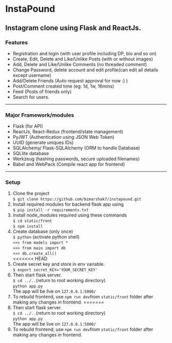 # InstaPound
## Instagram clone using Flask and ReactJs.
### Features 
* Registration and login (with user profile including DP, bio and so on)
* Create, Edit, Delete and Like/Unlike Posts (with or without images)
* Add, Delete and Like/Unlike Comments (no threaded comment)
* Change Password, delete account and edit profile(can edit all details except username)
* Add/Delete Friends (Auto request approval for now :) )
* Post/Comment created time (eg: 1d, 1w, 16mins)
* Feed (Posts of friends only)
* Search for users.
***
### Major Framework/modules
* Flask (for API)
*  ReactJs, React-Redux (frontend/state management)
* PyJWT (Authentication using JSON Web Token)
* UUID (generate uniques IDs)
* SQLAlchemy/ Flask-SQLAlchemy (ORM to handle Database)
* SQLlite database 
*  Werkzeug (hashing passwords, secure uploaded filenames)
* Babel and WebPack (Compile react app for frontend)
***
### Setup
1. Clone the project  
```$ git clone https://github.com/bimarshak7/instapound.git```  
3. Install required modules for backend flask app using  
```$ pip install -r requirements.txt```  
3. Install node_modules required using these commands  
 ```$ cd static/front```  
    ```$ npm install```  
4. Create database (only once)  
```$ python``` (activate python shell)   
```>>> from models import *```  
```>>> from main import db```  
```>>> db.create_all()```  
<<<<<<< HEAD
5. Create secret key and store in env variable.   
```$ export secret_KEY='YOUR_SECRET_KEY'```
6. Then start flask server.  
 ```$ cd ../..```(return to root working directory)  
```python app.py```   
The app will be live on ```127.0.0.1:5000/```   
7. To rebuild frontend, use ```npm run dev```from ```static/front``` folder after making any changes in frontend.
=======
5. Then start flask server.  
 ```$ cd ../..```(return to root working directory)  
```python app.py```   
The app will be live on ```127.0.0.1:5000/```   
6. To rebuild frontend, use ```npm run dev```from ```static/front``` folder after making any changes in frontend.
